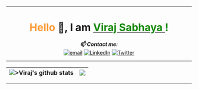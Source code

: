 
---

<!-- HEADER  -->
<div align="center">

# <span style="color:#ff9933">Hello</span> 👋, I am <span style="color:#138808">[<span style="color:#138808">Viraj Sabhaya </span>](https://virajsabhaya23.github.io/VS_WebPortfolio/)!</span>

</div>

<div align="center">
<i><b>📫 Contact me: </i></b><br>
<a href="mailto:virajvipinbhai.sabhaya@mavs.uta.edu"><img src="https://img.shields.io/badge/-EmailMe-brown" alt="email"></a>
<a href="https://www.linkedin.com/in/vsabhaya23/" target="_blank"><img src="https://img.shields.io/badge/LinkedIn-%230077B5.svg?&style=flat-square&logo=linkedin&logoColor=white" alt="LinkedIn"></a>
<a href="https://twitter.com/sabhaya_viraj" target="_blank"><img src="https://img.shields.io/badge/Twitter-%231DA1F2.svg?&style=flat-square&logo=twitter&logoColor=white" alt="Twitter"></a>
<!-- <a href="https://open.spotify.com/user/fa2e5kwv2coycmzwww59ok1ex" target="_blank"><img src="https://img.shields.io/badge/Spotify-%231ED760.svg?&style=flat-square&logo=spotify&logoColor=white" alt="Spotify"></a> -->
</div>

---

<!-- GITHUB STATUS -->

| <img align="center" src="https://github-readme-stats.vercel.app/api?username=virajsabhaya23&show_icons=true&locale=en&count_private=true&layout=compact&hide_border=true&bg_color=0D1117&theme=midnight-purple" alt=">Viraj's github stats" />| <img align="center" src="https://github-readme-stats.vercel.app/api/top-langs/?username=virajsabhaya23&langs_count=8&count_private=true&layout=compact&hide_border=true&bg_color=0D1117&theme=midnight-purple" /> |
| ------------- | ------------- |

---
